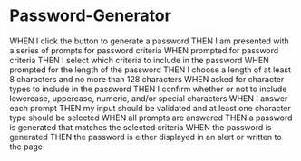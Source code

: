 # Password-Generator
 WHEN I click the button to generate a password
THEN I am presented with a series of prompts for password criteria
 WHEN prompted for password criteria
THEN I select which criteria to include in the password
 WHEN prompted for the length of the password
THEN I choose a length of at least 8 characters and no more than 128 characters
 WHEN asked for character types to include in the password
THEN I confirm whether or not to include lowercase, uppercase, numeric, and/or special characters
 WHEN I answer each prompt
THEN my input should be validated and at least one character type should be selected
 WHEN all prompts are answered
THEN a password is generated that matches the selected criteria
 WHEN the password is generated
THEN the password is either displayed in an alert or written to the page
